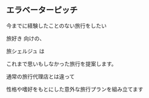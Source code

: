 ## エラベーターピッチ
今までに経験したことのない旅行をしたい

旅好き 向けの、

旅シェルジュ は

これまで思いもしなかった旅行を提案します。

通常の旅行代理店とは違って

性格や嗜好をもとにした意外な旅行プランを組み立てます
